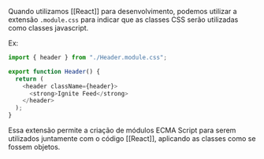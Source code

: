 Quando utilizamos [[React]] para desenvolvimento, podemos utilizar a extensão `.module.css` para indicar que as classes CSS serão utilizadas como classes javascript.

Ex:

```javascript
import { header } from "./Header.module.css";

export function Header() {
  return (
    <header className={header}>
      <strong>Ignite Feed</strong>
    </header>
  );
}
```

Essa extensão permite a criação de módulos ECMA Script para serem utilizados juntamente com o código [[React]], aplicando as classes como se fossem objetos.